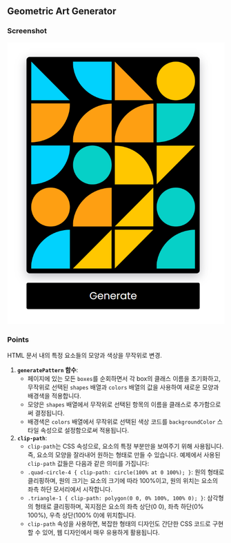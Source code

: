 ## Geometric Art Generator

### Screenshot

![screenshot](screenshot.png)

### Points

HTML 문서 내의 특정 요소들의 모양과 색상을 무작위로 변경.

1. **`generatePattern` 함수**:
   - 페이지에 있는 모든 `boxes`를 순회하면서 각 box의 클래스 이름을 초기화하고, 무작위로 선택된 `shapes` 배열과 `colors` 배열의 값을 사용하여 새로운 모양과 배경색을 적용합니다.
   - 모양은 `shapes` 배열에서 무작위로 선택된 항목의 이름을 클래스로 추가함으로써 결정됩니다.
   - 배경색은 `colors` 배열에서 무작위로 선택된 색상 코드를 `backgroundColor` 스타일 속성으로 설정함으로써 적용됩니다.
2. **`clip-path`**:
   - `clip-path`는 CSS 속성으로, 요소의 특정 부분만을 보여주기 위해 사용됩니다. 즉, 요소의 모양을 잘라내어 원하는 형태로 만들 수 있습니다. 예제에서 사용된 `clip-path` 값들은 다음과 같은 의미를 가집니다:
   - `.quad-circle-4 { clip-path: circle(100% at 0 100%); }`: 원의 형태로 클리핑하며, 원의 크기는 요소의 크기에 따라 100%이고, 원의 위치는 요소의 좌측 하단 모서리에서 시작합니다.
   - `.triangle-1 { clip-path: polygon(0 0, 0% 100%, 100% 0); }`: 삼각형의 형태로 클리핑하며, 꼭지점은 요소의 좌측 상단(0 0), 좌측 하단(0% 100%), 우측 상단(100% 0)에 위치합니다.
   - `clip-path` 속성을 사용하면, 복잡한 형태의 디자인도 간단한 CSS 코드로 구현할 수 있어, 웹 디자인에서 매우 유용하게 활용됩니다.
